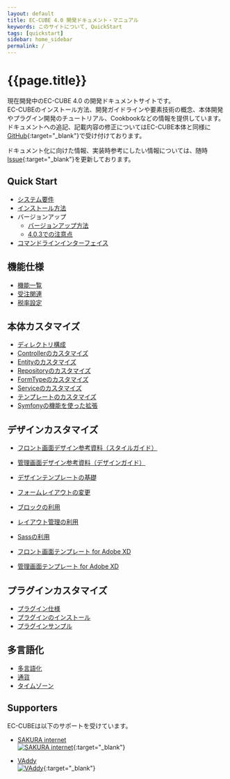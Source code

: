 ```yaml
---
layout: default
title: EC-CUBE 4.0 開発ドキュメント・マニュアル
keywords: このサイトについて, QuickStart
tags: [quickstart]
sidebar: home_sidebar
permalink: /
---
```


# {{page.title}}

現在開発中のEC-CUBE 4.0 の開発ドキュメントサイトです。  
EC-CUBEのインストール方法、開発ガイドラインや要素技術の概念、本体開発やプラグイン開発のチュートリアル、Cookbookなどの情報を提供しています。  
ドキュメントへの追記、記載内容の修正についてはEC-CUBE本体と同様に[GitHub](https://github.com/EC-CUBE/ec-cube.github.io/){:target="_blank"}で受け付けております。

ドキュメント化に向けた情報、実装時参考にしたい情報については、随時[Issue](https://github.com/EC-CUBE/ec-cube/issues/3380){:target="_blank"}を更新しております。

## Quick Start

+ [システム要件](quickstart_requirement)
+ [インストール方法](quickstart_install)
+ バージョンアップ
	- [バージョンアップ方法](quickstart_update)
	- [4.0.3での注意点](quickstart_update_4_0_3)
+ [コマンドラインインターフェイス](quickstart_cli)

## 機能仕様

+ [機能一覧](https://www.ec-cube.net/product/functions.php)
+ [受注関連](spec_order)
+ [税率設定](spec_tax)

## 本体カスタマイズ
+ [ディレクトリ構成](spec_directory-structure)
+ [Controllerのカスタマイズ](customize_controller)
+ [Entityのカスタマイズ](customize_entity)
+ [Repositoryのカスタマイズ](customize_repository)
+ [FormTypeのカスタマイズ](customize_formtype)
+ [Serviceのカスタマイズ](customize_service)
+ [テンプレートのカスタマイズ](customize_template)
+ [Symfonyの機能を使った拡張](customize_symfony)

## デザインカスタマイズ

+ [フロント画面デザイン参考資料（スタイルガイド）](http://eccube4-styleguide.herokuapp.com/)
+ [管理画面デザイン参考資料（デザインガイド）](/pdf/ec-cube4_design-guide180930.pdf)

+ [デザインテンプレートの基礎](design_template)
+ [フォームレイアウトの変更](design_form)
+ [ブロックの利用](design_block)
+ [レイアウト管理の利用](design_layout)
+ [Sassの利用](design_css)
+ [フロント画面テンプレート for Adobe XD](http://downloads.ec-cube.net/manual/documents/eccube4_xd_front_template.zip?argument=2qpV46CP&dmai=a5bf51b05bacc5)
+ [管理画面テンプレート for Adobe XD](http://downloads.ec-cube.net/manual/documents/eccube4_xd_admin_template.zip?argument=2qpV46CP&dmai=a5bf51b05bacc5)

## プラグインカスタマイズ

+ [プラグイン仕様](plugin_spec)
+ [プラグインのインストール](plugin_install)
+ [プラグインサンプル](plugin_sample)

## 多言語化
+ [多言語化](i18n_multilingualization)
+ [通貨](i18n_currency)
+ [タイムゾーン](i18n_timezone)

## Supporters

EC-CUBEは以下のサポートを受けています。

+ [SAKURA internet](https://www.sakura.ad.jp/)  
[![SAKURA internet](/images/3-1-2line-rgb-whiteback.png)](https://www.sakura.ad.jp/){:target="_blank"}  

+ [VAddy](https://vaddy.net/ja/)  
[![VAddy](/images/VAddy_logo.png)](https://vaddy.net/ja/){:target="_blank"}
